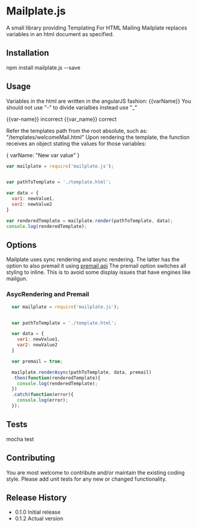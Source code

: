 Mailplate.js
=========
A small library providing Templating For HTML Mailing
Mailplate replaces variables in an html document as specified.

## Installation

  npm install mailplate.js --save

## Usage

Variables in the html are written in the angularJS fashion: {{varName}}
You should not use "-" to divide varialbes instead use "_"

{{var-name}} incorrect
{{var_name}} correct

Refer the templates path from the root absolute, such as: "/templates/welcomeMail.html"
Upon rendering the template, the function receives an object stating the values for those variables:

{
    varName: "New var value"
}


  ```javascript
  var mailplate = require('mailplate.js');


  var pathToTemplate = './template.html';

  var data = {
    var1: newValue1,
    var2: newValue2
  }

  var renderedTemplate = mailplate.render(pathToTemplate, data);
  console.log(renderedTemplate);

  ```

## Options

Mailplate uses sync rendering and async rendering. The latter has the option to also premail it using [premail api](http://premailer.dialect.ca/)
The premail option switches all styling to inline. This is to avoid some display issues that have engines like mailgun.

### AsycRendering and Premail

```javascript
  var mailplate = require('mailplate.js');


  var pathToTemplate = './template.html';

  var data = {
    var1: newValue1,
    var2: newValue2
  }

  var premail = true;

  mailplate.renderAsync(pathToTemplate, data, premail)
  .then(function(renderedTemplate){
    console.log(renderedTemplate);
  })
  .catch(function(error){
    console.log(error);
  });

  ```

## Tests

  mocha test

## Contributing

You are most welcome to contribute and/or maintain the existing coding style.
Please add unit tests for any new or changed functionality.

## Release History

* 0.1.0 Initial release
* 0.1.2 Actual version